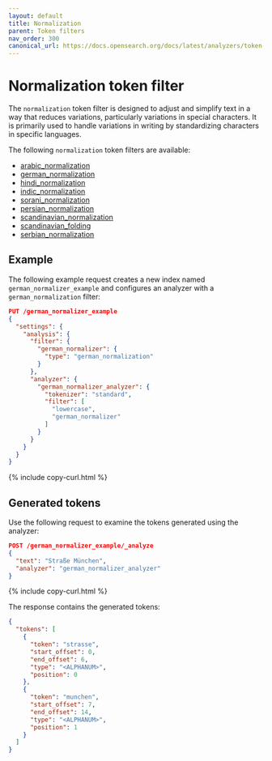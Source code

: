 ```yaml
---
layout: default
title: Normalization
parent: Token filters
nav_order: 300
canonical_url: https://docs.opensearch.org/docs/latest/analyzers/token-filters/normalization/
---
```


# Normalization token filter

The `normalization` token filter is designed to adjust and simplify text in a way that reduces variations, particularly variations in special characters. It is primarily used to handle variations in writing by standardizing characters in specific languages.

The following `normalization` token filters are available:

- [arabic_normalization](https://lucene.apache.org/core/8_7_0/analyzers-common/org/apache/lucene/analysis/ar/ArabicNormalizer.html)
- [german_normalization](https://lucene.apache.org/core/8_7_0/analyzers-common/org/apache/lucene/analysis/de/GermanNormalizationFilter.html)
- [hindi_normalization](https://lucene.apache.org/core/8_7_0/analyzers-common/org/apache/lucene/analysis/hi/HindiNormalizer.html)
- [indic_normalization](https://lucene.apache.org/core/8_7_0/analyzers-common/org/apache/lucene/analysis/in/IndicNormalizer.html)
- [sorani_normalization](https://lucene.apache.org/core/8_7_0/analyzers-common/org/apache/lucene/analysis/ckb/SoraniNormalizer.html)
- [persian_normalization](https://lucene.apache.org/core/8_7_0/analyzers-common/org/apache/lucene/analysis/fa/PersianNormalizer.html)
- [scandinavian_normalization](https://lucene.apache.org/core/8_7_0/analyzers-common/org/apache/lucene/analysis/miscellaneous/ScandinavianNormalizationFilter.html)
- [scandinavian_folding](https://lucene.apache.org/core/8_7_0/analyzers-common/org/apache/lucene/analysis/miscellaneous/ScandinavianFoldingFilter.html)
- [serbian_normalization](https://lucene.apache.org/core/8_7_0/analyzers-common/org/apache/lucene/analysis/sr/SerbianNormalizationFilter.html)


## Example

The following example request creates a new index named `german_normalizer_example` and configures an analyzer with a `german_normalization` filter:

```json
PUT /german_normalizer_example
{
  "settings": {
    "analysis": {
      "filter": {
        "german_normalizer": {
          "type": "german_normalization"
        }
      },
      "analyzer": {
        "german_normalizer_analyzer": {
          "tokenizer": "standard",
          "filter": [
            "lowercase", 
            "german_normalizer"
          ]
        }
      }
    }
  }
}
```
{% include copy-curl.html %}

## Generated tokens

Use the following request to examine the tokens generated using the analyzer:

```json
POST /german_normalizer_example/_analyze
{
  "text": "Straße München",
  "analyzer": "german_normalizer_analyzer"
}
```
{% include copy-curl.html %}

The response contains the generated tokens:

```json
{
  "tokens": [
    {
      "token": "strasse",
      "start_offset": 0,
      "end_offset": 6,
      "type": "<ALPHANUM>",
      "position": 0
    },
    {
      "token": "munchen",
      "start_offset": 7,
      "end_offset": 14,
      "type": "<ALPHANUM>",
      "position": 1
    }
  ]
}
```
